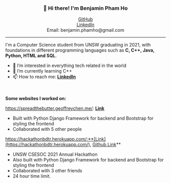 
<h3 align="center">👋 Hi there! I'm Benjamin Pham Ho</h3>
<p align="center">
  <a href="https://github.com/bphamho">GitHub</a>
  <br>
  <a href="https://www.linkedin.com/in/benjamin-pham-ho">LinkedIn</a>
  <br>
  <a>Email: benjamin.phamho@gmail.com </a>
</p>

---
I'm a Computer Science student from UNSW graduating in 2021, with foundations in different programming languages such as **C, C++, Java, Python, HTML and SQL**.

- 👀 I’m interested in everything tech related in the world
- 🌱 I’m currently learning C++
- 📫 How to reach me:
**[LinkedIn](https://www.linkedin.com/in/benjamin-pham-ho)**
<br>

**Some websites I worked on:**

https://spreadthebutter.geoffreychen.me/: **[Link](https://spreadthebutter.geoffreychen.me/)**
- Built with Python Django Framework for backend and Bootstrap for styling the frontend
- Collaborated with 5 other people

https://hackathonbdtr.herokuapp.com/:**[Link](https://hackathonbdtr.herokuapp.com/), [Github Link](https://github.com/bphamho/hackathon-bdtr/)**
- UNSW CSESOC 2021 Annual Hackathon
- Also built with Python Django Framework for backend and Bootstrap for styling the frontend
- Collaborated with 3 other friends
- 24 hour time limit.

<!---
bphamho/bphamho is a ✨ special ✨ repository because its `README.md` (this file) appears on your GitHub profile.
You can click the Preview link to take a look at your changes.
- 💞️ I’m looking to collaborate on ...
--->
